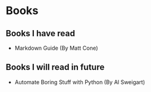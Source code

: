 # Books

## Books I have read

- Markdown Guide (By Matt Cone)

## Books I will read in future

- Automate Boring Stuff with Python (By Al Sweigart)
